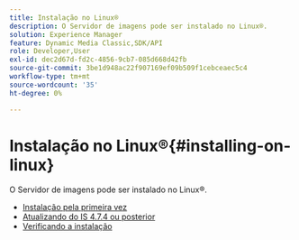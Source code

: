 ```yaml
---
title: Instalação no Linux®
description: O Servidor de imagens pode ser instalado no Linux®.
solution: Experience Manager
feature: Dynamic Media Classic,SDK/API
role: Developer,User
exl-id: dec2d67d-fd2c-4856-9cb7-085d668d42fb
source-git-commit: 3be1d948ac22f907169ef09b509f1cebceaec5c4
workflow-type: tm+mt
source-wordcount: '35'
ht-degree: 0%

---
```


# Instalação no Linux®{#installing-on-linux}

O Servidor de imagens pode ser instalado no Linux®.

* [Instalação pela primeira vez](t-first-install-lin.md)
* [Atualizando do IS 4.7.4 ou posterior](t-update-lin.md)
* [Verificando a instalação](t-verify-install-lin.md)
